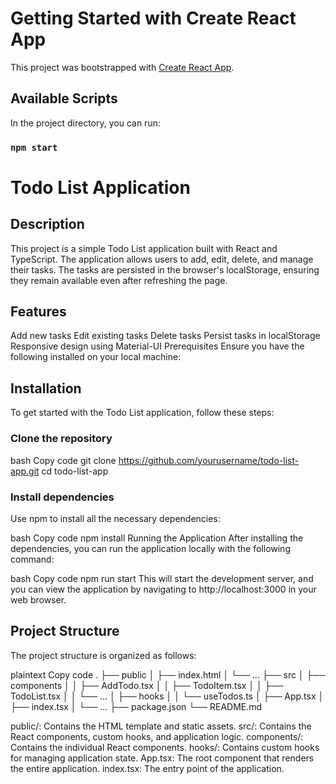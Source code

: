# Getting Started with Create React App

This project was bootstrapped with [Create React App](https://github.com/facebook/create-react-app).

## Available Scripts

In the project directory, you can run:

### `npm start`
# Todo List Application

## Description

This project is a simple Todo List application built with React and TypeScript. The application allows users to add, edit, delete, and manage their tasks. The tasks are persisted in the browser's localStorage, ensuring they remain available even after refreshing the page.

## Features
Add new tasks
Edit existing tasks
Delete tasks
Persist tasks in localStorage
Responsive design using Material-UI
Prerequisites
Ensure you have the following installed on your local machine:

## Installation
To get started with the Todo List application, follow these steps:

### Clone the repository

bash
Copy code
git clone https://github.com/yourusername/todo-list-app.git
cd todo-list-app

### Install dependencies

Use npm to install all the necessary dependencies:

bash
Copy code
npm install
Running the Application
After installing the dependencies, you can run the application locally with the following command:

bash
Copy code
npm run start
This will start the development server, and you can view the application by navigating to http://localhost:3000 in your web browser.

## Project Structure
The project structure is organized as follows:

plaintext
Copy code
.
├── public
│   ├── index.html
│   └── ...
├── src
│   ├── components
│   │   ├── AddTodo.tsx
│   │   ├── TodoItem.tsx
│   │   ├── TodoList.tsx
│   │   └── ...
│   ├── hooks
│   │   └── useTodos.ts
│   ├── App.tsx
│   ├── index.tsx
│   └── ...
├── package.json
└── README.md

public/: Contains the HTML template and static assets.
src/: Contains the React components, custom hooks, and application logic.
components/: Contains the individual React components.
hooks/: Contains custom hooks for managing application state.
App.tsx: The root component that renders the entire application.
index.tsx: The entry point of the application.